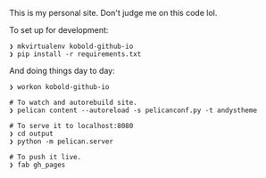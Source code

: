 
This is my personal site. Don't judge me on this code lol.

To set up for development:

```
❯ mkvirtualenv kobold-github-io
❯ pip install -r requirements.txt
```

And doing things day to day:

```
❯ workon kobold-github-io

# To watch and autorebuild site.
❯ pelican content --autoreload -s pelicanconf.py -t andystheme

# To serve it to localhost:8080
❯ cd output
❯ python -m pelican.server

# To push it live.
❯ fab gh_pages
```
